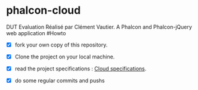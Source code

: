 # phalcon-cloud
DUT Evaluation
Réalisé par Clément Vautier.
A Phalcon and Phalcon-jQuery web application
#Howto

- [x] fork your own copy of this repository.
- [x] Clone the project on your local machine.
- [x] read the project specifications : [Cloud specifications](http://slamwi.kobject.net/slam4/php/phalcon/project/cloud).
- [x] do some regular commits and pushs 

